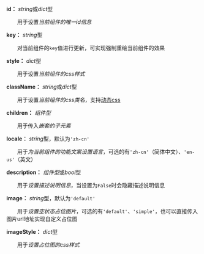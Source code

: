 **id：** *string*或*dict*型

　　用于设置*当前组件的唯一id信息*

**key：** *string*型

　　对当前组件的`key`值进行更新，可实现强制重绘当前组件的效果

**style：** *dict*型

　　用于设置*当前组件的css样式*

**className：** *string*或*dict*型

　　用于设置*当前组件的css类名*，支持[动态css](/advanced-classname)

**children：** *组件型*

　　用于传入*嵌套的子元素*

**locale：** *string*型，默认为`'zh-cn'`

　　用于*为当前组件的功能文案设置语言*，可选的有`'zh-cn'`（简体中文）、`'en-us'`（英文）

**description：** *组件型*或*bool*型

　　用于*设置描述说明信息*，当设置为`False`时会隐藏描述说明信息

**image：** *string*型，默认为`'default'`

　　用于*设置空状态占位图片*，可选的有`'default'`、`'simple'`，也可以直接传入图片url地址实现自定义占位图

**imageStyle：** *dict*型

　　用于*设置占位图的css样式*
